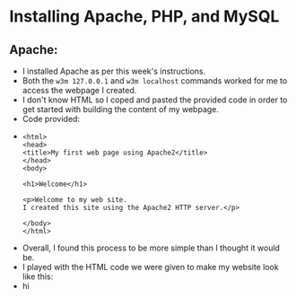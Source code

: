 # Installing Apache, PHP, and MySQL

## Apache:
- I installed Apache as per this week's instructions.
- Both the `w3m 127.0.0.1` and `w3m localhost` commands worked for me to access the webpage I created.
- I don't know HTML so I coped and pasted the provided code in order to get started with building the content of my webpage.
- Code provided:
- ```
  <html>
  <head>
  <title>My first web page using Apache2</title>
  </head>
  <body>

  <h1>Welcome</h1>

  <p>Welcome to my web site.
  I created this site using the Apache2 HTTP server.</p>

  </body>
  </html>
  ```
- Overall, I found this process to be more simple than I thought it would be.
- I played with the HTML code we were given to make my website look like this:
- hi
